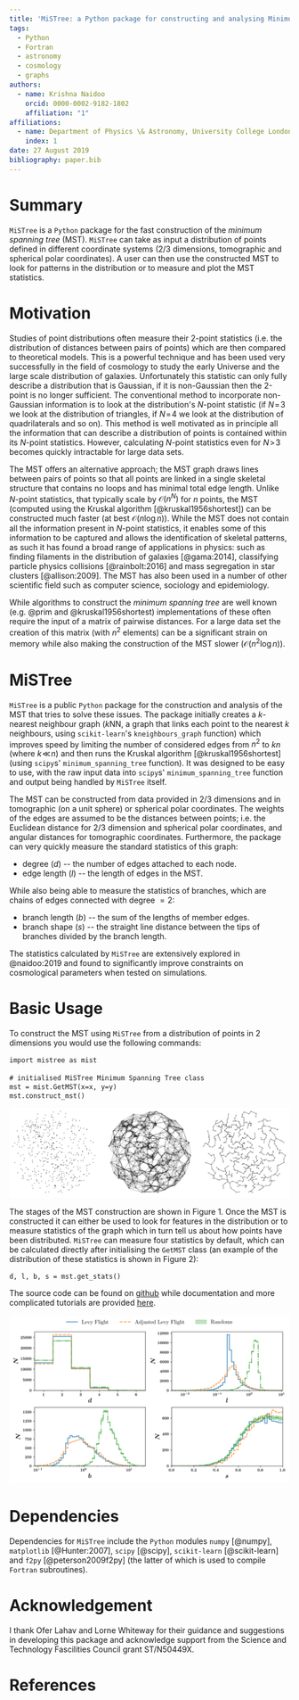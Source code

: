 ```yaml
---
title: 'MiSTree: a Python package for constructing and analysing Minimum Spanning Trees'
tags:
  - Python
  - Fortran
  - astronomy
  - cosmology
  - graphs
authors:
  - name: Krishna Naidoo
    orcid: 0000-0002-9182-1802
    affiliation: "1"
affiliations:
  - name: Department of Physics \& Astronomy, University College London, Gower Street, London, WC1E 6BT, UK
    index: 1
date: 27 August 2019
bibliography: paper.bib
---
```


# Summary

``MiSTree`` is a ``Python`` package for the fast construction of the *minimum spanning tree* (MST). ``MiSTree`` can take as input a distribution of points defined in different coordinate systems (2/3 dimensions, tomographic and spherical polar coordinates). A user can then use the constructed MST to look for patterns in the distribution or to measure and plot the MST statistics.

# Motivation

Studies of point distributions often measure their 2-point statistics (i.e. the distribution of distances between pairs of points) which are then compared to theoretical models. This is a powerful technique and has been used very successfully in the field of cosmology to study the early Universe and the large scale distribution of galaxies. Unfortunately this statistic can only fully describe a distribution that is Gaussian, if it is non-Gaussian then the 2-point is no longer sufficient. The conventional method to incorporate non-Gaussian information is to look at the distribution's $N$-point statistic (if $N\!=\!3$ we look at the distribution of triangles, if $N\!=\!4$ we look at the distribution of quadrilaterals and so on). This method is well motivated as in principle all the information that can describe a distribution of points is contained within its $N$-point statistics. However, calculating $N$-point statistics even for $N\!>\!3$ becomes quickly intractable for large data sets.

The MST offers an alternative approach; the MST graph draws lines between pairs of points so that all points are linked in a single skeletal structure that contains no loops and has minimal total edge length. Unlike $N$-point statistics, that typically scale by $\mathcal{O}(n^{N})$ for $n$ points, the MST (computed using the Kruskal algorithm [@kruskal1956shortest]) can be constructed much faster (at best $\mathcal{O}(n\log n)$). While the MST does not contain all the information present in $N$-point statistics, it enables some of this information to be captured and allows the identification of skeletal patterns, as such it has found a broad range of applications in physics: such as finding filaments in the distribution of galaxies [@gama:2014], classifying particle physics collisions [@rainbolt:2016] and mass segregation in star clusters [@allison:2009]. The MST has also been used in a number of other scientific field such as computer science, sociology and epidemiology.

While algorithms to construct the *minimum spanning tree* are well known (e.g. @prim and @kruskal1956shortest) implementations of these often require the input of a matrix of pairwise distances. For a large data set the creation of this matrix (with $n^{2}$ elements) can be a significant strain on memory while also making the construction of the MST slower ($\mathcal{O}(n^{2}\log n)$).

# MiSTree

``MiSTree`` is a public ``Python`` package for the construction and analysis of the MST that tries to solve these issues. The package initially creates a $k$-nearest neighbour graph ($k$NN, a graph that links each point to the nearest $k$ neighbours, using ``scikit-learn``'s ``kneighbours_graph`` function) which improves speed by limiting the number of considered edges from $n^{2}$ to $kn$ (where $k\!\ll\! n$) and then runs the Kruskal algorithm [@kruskal1956shortest] (using ``scipy``s' ``minimum_spanning_tree`` function). It was designed to be easy to use, with the raw input data into ``scipy``s' ``minimum_spanning_tree`` function and output being handled by ```MiSTree``` itself.

The MST can be constructed from data provided in 2/3 dimensions and in tomographic (on a unit sphere) or spherical polar coordinates. The weights of the edges are assumed to be the distances between points; i.e. the Euclidean distance for 2/3 dimension and spherical polar coordinates, and angular distances for tomographic coordinates. Furthermore, the package can very quickly measure the standard statistics of this graph:

- degree ($d$) -- the number of edges attached to each node.
- edge length ($l$) -- the length of edges in the MST.

While also being able to measure the statistics of branches, which are chains of edges connected with degree $=2$:

- branch length ($b$) -- the sum of the lengths of member edges.
- branch shape ($s$) -- the straight line distance between the tips of branches divided by the branch length.

The statistics calculated by ``MiSTree`` are extensively explored in @naidoo:2019 and found to significantly improve constraints on cosmological parameters when tested on simulations.

# Basic Usage

To construct the MST using ``MiSTree`` from a distribution of points in 2 dimensions you would use the following commands:

```
import mistree as mist

# initialised MiSTree Minimum Spanning Tree class
mst = mist.GetMST(x=x, y=y)
mst.construct_mst()
```
![An example of how ``MiSTree`` constructs the MST from a distribution of points (shown on the left). ``MiSTree`` first begins by constructing a $k$NN graph which links all points to their nearest $k$ neighbours (shown in the centre) and then runs the Kruskal algorithm to construct the MST (shown on the right).](mistree_in_action.png)

The stages of the MST construction are shown in Figure 1. Once the MST is constructed it can either be used to look for features in the distribution or to measure statistics of the graph which in turn tell us about how points have been distributed. ``MiSTree`` can measure four statistics by default, which can be calculated directly after initialising the ```GetMST``` class (an example of the distribution of these statistics is shown in Figure 2):

```
d, l, b, s = mst.get_stats()
```

The source code can be found on [github](https://github.com/knaidoo29/mistree) while documentation and more complicated tutorials are provided [here](https://knaidoo29.github.io/mistreedoc/).

![Histograms of the distribution of the MST statistics degree ($d$), edge length ($l$), branch length ($b$) and branch shape ($s$) for a Levy-Flight distribution of points [details of which are provided in @naidoo:2019] in 3 dimensions.](mst_levy_flight_example.png)

# Dependencies

Dependencies for ``MiSTree`` include the ``Python`` modules ``numpy`` [@numpy], ``matplotlib`` [@Hunter:2007], ``scipy`` [@scipy], ``scikit-learn`` [@scikit-learn] and ``f2py`` [@peterson2009f2py] (the latter of which is used to compile ``Fortran`` subroutines).

# Acknowledgement

I thank Ofer Lahav and Lorne Whiteway for their guidance and suggestions in developing this package and acknowledge support from the Science and Technology Fascilities Council grant ST/N50449X.

# References

